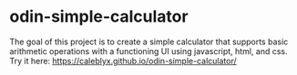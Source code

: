 # odin-simple-calculator
The goal of this project is to create a simple calculator that supports basic arithmetic operations with a functioning UI using javascript, html, and css.
Try it here: https://caleblyx.github.io/odin-simple-calculator/